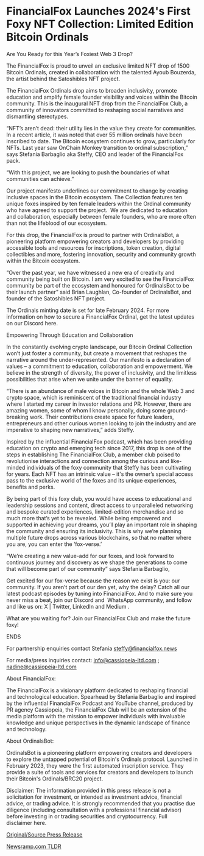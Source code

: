# FinancialFox Launches 2024's First Foxy NFT Collection: Limited Edition Bitcoin Ordinals

Are You Ready for this Year’s Foxiest Web 3 Drop?

The FinancialFox is proud to unveil an exclusive limited NFT drop of 1500 Bitcoin Ordinals, created in collaboration with the talented Ayoub Bouzerda, the artist behind the Satoshibles NFT project.

The FinancialFox Ordinals drop aims to broaden inclusivity, promote education and amplify female founder visibility and voices within the Bitcoin community. This is the inaugural NFT drop from the FinancialFox Club, a community of innovators committed to reshaping social narratives and dismantling stereotypes.

“NFT’s aren’t dead: their utility lies in the value they create for communities. In a recent article, it was noted that over 55 million ordinals have been inscribed to date. The Bitcoin ecosystem continues to grow, particularly for NFTs. Last year saw OnChain Monkey transition to ordinal subscription,” says Stefania Barbaglio aka Steffy, CEO and leader of the FinancialFox pack.

“With this project, we are looking to push the boundaries of what communities can achieve.”

Our project manifesto underlines our commitment to change by creating inclusive spaces in the Bitcoin ecosystem. The Collection features ten unique foxes inspired by ten female leaders within the Ordinal community who have agreed to support the project.  We are dedicated to education and collaboration, especially between female founders, who are more often than not the lifeblood of our ecosystem.

For this drop, the FinancialFox is proud to partner with OrdinalsBot, a pioneering platform empowering creators and developers by providing accessible tools and resources for inscriptions, token creation, digital collectibles and more, fostering innovation, security and community growth within the Bitcoin ecosystem.

“Over the past year, we have witnessed a new era of creativity and community being built on Bitcoin. I am very excited to see the FinancialFox community be part of the ecosystem and honoured for OrdinalsBot to be their launch partner” said Brian Laughlan, Co-founder of OrdinalsBot, and founder of the Satoshibles NFT project.

The Ordinals minting date is set for late February 2024. For more information on how to secure a FinancialFox Ordinal, get the latest updates on our Discord here.

Empowering Through Education and Collaboration

In the constantly evolving crypto landscape, our Bitcoin Ordinal Collection won’t just foster a community, but create a movement that reshapes the narrative around the under-represented. Our manifesto is a declaration of values – a commitment to education, collaboration and empowerment. We believe in the strength of diversity, the power of inclusivity, and the limitless possibilities that arise when we unite under the banner of equality.

“There is an abundance of male voices in Bitcoin and the whole Web 3 and crypto space, which is reminiscent of the traditional financial industry where I started my career in investor relations and PR. However, there are amazing women, some of whom I know personally, doing some ground-breaking work. Their contributions create space for future leaders, entrepreneurs and other curious women looking to join the industry and are imperative to shaping new narratives,” adds Steffy.

Inspired by the influential FinancialFox podcast, which has been providing education on crypto and emerging tech since 2017, this drop is one of the steps in establishing The FinancialFox Club, a member club poised to revolutionise interactions and connection among the curious and like-minded individuals of the foxy community that Steffy has been cultivating for years. Each NFT has an intrinsic value – it's the owner’s special access pass to the exclusive world of the foxes and its unique experiences, benefits and perks.

By being part of this foxy club, you would have access to educational and leadership sessions and content, direct access to unparalleled networking and bespoke curated experiences, limited-edition merchandise and so much more that’s yet to be revealed. While being empowered and supported in achieving your dreams, you’ll play an important role in shaping the community and ensuring its inclusivity. This is why we’re planning multiple future drops across various blockchains, so that no matter where you are, you can enter the ‘fox-verse.’

“We’re creating a new value-add for our foxes, and look forward to continuous journey and discovery as we shape the generations to come that will become part of our community” says Stefania Barbaglio,

Get excited for our fox-verse because the reason we exist is you: our community. If you aren’t part of our den yet, why the delay? Catch all our latest podcast episodes by tuning into FinancialFox. And to make sure you never miss a beat, join our Discord and  WhatsApp community, and follow and like us on: X | Twitter, LinkedIn and Medium .

What are you waiting for? Join our FinancialFox Club and make the future foxy!

ENDS

For partnership enquiries contact Stefania steffy@financialfox.news

For media/press inquiries contact: [info@cassiopeia-ltd.com](mailto:info@cassiopeia-ltd.com) ; nadine@cassiopeia-ltd.com

About FinancialFox:

The FinancialFox is a visionary platform dedicated to reshaping financial and technological education. Spearhead by Stefania Barbaglio and inspired by the influential FinancialFox Podcast and YouTube channel, produced by PR agency Cassiopeia, the FinancialFox Club will be an extension of the media platform with the mission to empower individuals with invaluable knowledge and unique perspectives in the dynamic landscape of finance and technology.

About OrdinalsBot:

OrdinalsBot is a pioneering platform empowering creators and developers to explore the untapped potential of Bitcoin's Ordinals protocol. Launched in February 2023, they were the first automated inscription service. They provide a suite of tools and services for creators and developers to launch their Bitcoin's Ordinals/BRC20 project.

Disclaimer: The information provided in this press release is not a solicitation for investment, or intended as investment advice, financial advice, or trading advice. It is strongly recommended that you practise due diligence (including consultation with a professional financial advisor) before investing in or trading securities and cryptocurrency. Full disclaimer here. 

[Original/Source Press Release](https://blockchainwire.io/press-release/financialfox-launches-2024s-first-foxy-nft-collection-limited-edition-bitcoin-ordinals) 

[Newsramp.com TLDR](https://newsramp.com/None) 